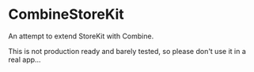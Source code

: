 # CombineStoreKit

An attempt to extend StoreKit with Combine.

This is not production ready and barely tested, so please don't use it in a real app...
